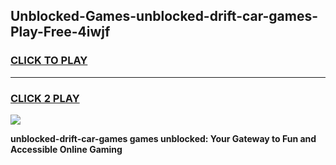 
## Unblocked-Games-unblocked-drift-car-games-Play-Free-4iwjf
<h3>
<a href="https://premium76.site?title=unblocked-drift-car-games&ref=18A1">CLICK TO PLAY</a></h3>
<hr>

<h3>
<a href="https://premium76.site?title=unblocked-drift-car-games&ref=18A1">CLICK 2 PLAY</a>
  
</h3>

<a href="https://premium76.site?title=unblocked-drift-car-games&ref=18A1"><img src="https://clearcache.store/games.png"></a>


**unblocked-drift-car-games games unblocked: Your Gateway to Fun and Accessible Online Gaming**
